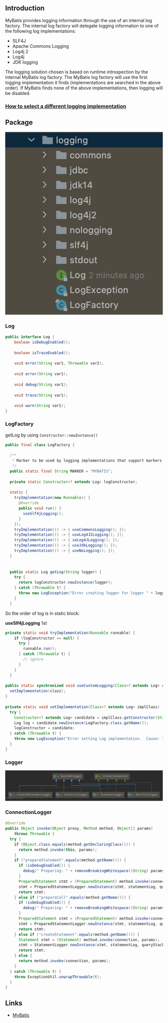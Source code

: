 ## Introduction

MyBatis provides logging information through the use of an internal log factory. 
The internal log factory will delegate logging information to one of the following log implementations:

- SLF4J
- Apache Commons Logging
- Log4j 2
- Log4j
- JDK logging

The logging solution chosen is based on runtime introspection by the internal MyBatis log factory. 
The MyBatis log factory will use the first logging implementation it finds (implementations are searched in the above order). 
If MyBatis finds none of the above implementations, then logging will be disabled.

### [How to select a different logging implementation ](https://mybatis.org/mybatis-3/logging.html)



## Package

![Logging](./images/logging.png)



### Log

```java
public interface Log {
    boolean isDebugEnabled();

    boolean isTraceEnabled();

    void error(String var1, Throwable var2);

    void error(String var1);

    void debug(String var1);

    void trace(String var1);

    void warn(String var1);
}
```



### LogFactory

getLog by using `Constructor::newInstance()`

```java
public final class LogFactory {

  /**
   * Marker to be used by logging implementations that support markers
   */
  public static final String MARKER = "MYBATIS";

  private static Constructor<? extends Log> logConstructor;

  static {
    tryImplementation(new Runnable() {
      @Override
      public void run() {
        useSlf4jLogging();
      }
    });
    tryImplementation(() -> { useCommonsLogging(); });
    tryImplementation(() -> { useLog4J2Logging(); });
    tryImplementation(() -> { seLog4JLogging(); });
    tryImplementation(() -> { useJdkLogging(); });
    tryImplementation(() -> { useNoLogging(); });
  }
  
  
  public static Log getLog(String logger) {
    try {
      return logConstructor.newInstance(logger);
    } catch (Throwable t) {
      throw new LogException("Error creating logger for logger " + logger + ".  Cause: " + t, t);
    }
  }
```



So the order of log is in static block:

**useSlf4jLogging** 1st

```java
private static void tryImplementation(Runnable runnable) {
    if (logConstructor == null) {
      try {
        runnable.run();
      } catch (Throwable t) {
        // ignore
      }
    }
  }

public static synchronized void useCustomLogging(Class<? extends Log> clazz) {
  setImplementation(clazz);
}

private static void setImplementation(Class<? extends Log> implClass) {
  try {
    Constructor<? extends Log> candidate = implClass.getConstructor(String.class);
    Log log = candidate.newInstance(LogFactory.class.getName());
    logConstructor = candidate;
  } catch (Throwable t) {
    throw new LogException("Error setting Log implementation.  Cause: " + t, t);
  }
}
```



### Logger

![Logger](./images/JdbcLogger.png)



### ConnectionLogger

```java
@Override
public Object invoke(Object proxy, Method method, Object[] params)
    throws Throwable {
  try {
    if (Object.class.equals(method.getDeclaringClass())) {
      return method.invoke(this, params);
    }    
    if ("prepareStatement".equals(method.getName())) {
      if (isDebugEnabled()) {
        debug(" Preparing: " + removeBreakingWhitespace((String) params[0]), true);
      }        
      PreparedStatement stmt = (PreparedStatement) method.invoke(connection, params);
      stmt = PreparedStatementLogger.newInstance(stmt, statementLog, queryStack);
      return stmt;
    } else if ("prepareCall".equals(method.getName())) {
      if (isDebugEnabled()) {
        debug(" Preparing: " + removeBreakingWhitespace((String) params[0]), true);
      }        
      PreparedStatement stmt = (PreparedStatement) method.invoke(connection, params);
      stmt = PreparedStatementLogger.newInstance(stmt, statementLog, queryStack);
      return stmt;
    } else if ("createStatement".equals(method.getName())) {
      Statement stmt = (Statement) method.invoke(connection, params);
      stmt = StatementLogger.newInstance(stmt, statementLog, queryStack);
      return stmt;
    } else {
      return method.invoke(connection, params);
    }
  } catch (Throwable t) {
    throw ExceptionUtil.unwrapThrowable(t);
  }
}
```


## Links

- [MyBatis](/docs/CS/Java/MyBatis/MyBatis.md)